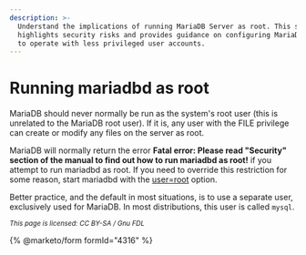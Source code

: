 ```yaml
---
description: >-
  Understand the implications of running MariaDB Server as root. This section
  highlights security risks and provides guidance on configuring MariaDB Server
  to operate with less privileged user accounts.
---
```


# Running mariadbd as root

MariaDB should never normally be run as the system's root user (this is unrelated to the MariaDB root user). If it is, any user with the FILE privilege can create or modify any files on the server as root.

MariaDB will normally return the error **Fatal error: Please read "Security" section of the manual to find out how to run mariadbd as root!** if you attempt to run mariadbd as root. If you need to override this restriction for some reason, start mariadbd with the [user=root](../../server-management/getting-installing-and-upgrading-mariadb/starting-and-stopping-mariadb/mariadbd-options.md#-user) option.

Better practice, and the default in most situations, is to use a separate user, exclusively used for MariaDB. In most distributions, this user is called `mysql`.

<sub>_This page is licensed: CC BY-SA / Gnu FDL_</sub>

{% @marketo/form formId="4316" %}
